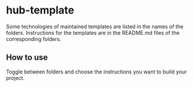 # hub-template
Some technologies of maintained templates are listed in the names of the folders. Instructions for the templates are in the README.md files of the corresponding folders.
## How to use
Toggle between folders and choose the instructions you want to build your project.

